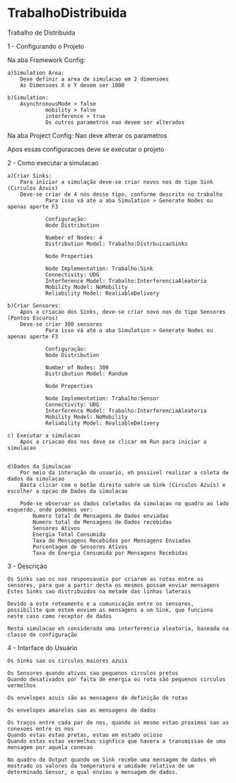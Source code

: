 # TrabalhoDistribuida
Trabalho de Distribuida

1 - Configurando o Projeto

Na aba Framework Config:
	
	a)Simulation Area:
		Deve definir a area de simulacao em 2 dimensoes
		As Dimensoes X e Y devem ser 1000
		
	b)Simulation:
		AsynchronousMode > false
                mobility > false
                interference > true
                Os outros parametros nao devem ser alterados
		

Na aba Project Config:
		Nao deve alterar os parametros
		
Apos essas configuracoes deve se executar o projeto

2 - Como executar a simulacao

	a)Criar Sinks:
		Para iniciar a simulação deve-se criar novos nos do tipo Sink (Circulos Azuis)
		Deve-se criar de 4 nós desse tipo, conforme descrito no trabalho
                Para isso vá até a aba Simulation > Generate Nodes ou apenas aperte F3
		
                Configuração:
                Node Distribution
                
                Number of Nodes: 4
                Distribution Model: Trabalho:DistrbuicaoSinks
                
                Node Properties

                Node Implementation: Trabalho:Sink
                Connectivity: UDG
                Interference Model: Trabalho:InterferenciaAleatoria
                Mobility Model: NoMobility
                Reliability Model: RealiableDelivery
			
	b)Criar Sensores:
		Apos a criacao dos Sinks, deve-se criar novo nos do tipo Sensores (Pontos Escuros)
		Deve-se criar 300 sensores
                Para isso vá até a aba Simulation > Generate Nodes ou apenas aperte F3
		
                Configuração:
                Node Distribution
                
                Number of Nodes: 300
                Distribution Model: Random
                
                Node Properties

                Node Implementation: Trabalho:Sensor
                Connectivity: UDG
                Interference Model: Trabalho:InterferenciaAleatoria
                Mobility Model: NoMobility
                Reliability Model: RealiableDelivery

	c) Executar a simulacao
		Apos a criacao dos nos deve se clicar em Run para iniciar a simulacao
		

	d)Dados da Simulacao
		Por meio da interação do usuario, eh possivel realizar a coleta de dados da simulacao
		Basta clicar com o botão direito sobre um Sink (Circulos Azuis) e escolher a opcao de Dados da simulacao
		
		Pode-se observar os dados coletados da simulacao no quadro ao lado esquerdo, onde podemos ver:
			Numero total de Mensagens de Dados enviadas
			Numero total de Mensagens de Dados recebidas
			Sensores Ativos
			Energia Total Consumida
			Taxa de Mensagens Recebidas por Mensagens Enviadas
			Porcentagem de Sensores Ativos
			Taxa de Energia Consumida por Mensagens Recebidas


3 - Descrição
	
	Os Sinks sao os nos responsaveis por criarem as rotas entre os sensores, para que a partir desta os mesmos possam enviar mensagens
	Estes Sinks sao distribuidos na metade das linhas laterais
	
	Devido a este roteamento e a comunicação entre os sensores, possibilite que estem enviem as mensagens a um Sink, que funciona neste caso como receptor de dados

	Nesta simulacao eh considerada uma interferencia aleatoria, baseada na classe de configuração

4 - Interface do Usuário

	Os Sinks sao os circulos maiores azuis
	
	Os Sensores quando ativos sao pequenos circulos pretos
	Quando desativados por falta de energia ou rota são pequenos circulos vermelhos
	
	Os envelopes azuis são as mensagens de definição de rotas
	
	Os envelopes amarelos sao as mensagens de dados
	
	Os traços entre cada par de nos, quando os mesmo estao proximos sao as conexoes entre os nos
	Quando estas estao pretas, estao em estado ocioso
	Quando estas estao vermelhas signfica que havera a transmissao de uma mensagem por aquela conexao
	
	No quadro de Output quando um Sink recebe uma mensagem de dados eh mostrado os valores da temperatura e umidade relativa de um determinado Sensor, o qual enviou a mensagem de dados.
